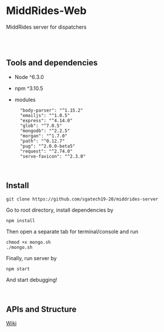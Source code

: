 # MiddRides-Web
MiddRides server for dispatchers

<br/><br/>

## Tools and dependencies
* Node ^6.3.0
* npm ^3.10.5
* modules

        "body-parser": "^1.15.2"
        "emailjs": "^1.0.5"
        "express": "^4.14.0"
        "glob": "^7.0.5"
        "mongodb": "^2.2.5"
        "morgan": "^1.7.0"
        "path": "^0.12.7"
        "pug": "^2.0.0-beta5"
        "request": "^2.74.0"
        "serve-favicon": "^2.3.0"

<br/>

## Install
    git clone https://github.com/sgatech19-20/middrides-server

Go to root directory, install dependencies by
    
    npm install

Then open a separate tab for terminal/console and run

    chmod +x mongo.sh
    ./mongo.sh

Finally, run server by

    npm start

And start debugging!

<br/>

## APIs and Structure

[Wiki](https://github.com/Midd-Rides/MiddRides-Server/wiki)
